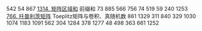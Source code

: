 542
54
867
[1314. 矩阵区域和](https://leetcode-cn.com/problems/matrix-block-sum/) 前缀和
73
885
566
756
74
519
59
240
1253
[766. 托普利茨矩阵](https://leetcode-cn.com/problems/toeplitz-matrix/) Toeplitz矩阵与卷积、真随机数
861
1329
311
840
329
1030
1074
1183
1091
562
304
1284
378
1277
48
498
363
661
1252

